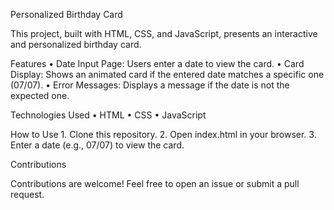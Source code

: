 Personalized Birthday Card

This project, built with HTML, CSS, and JavaScript, presents an interactive and personalized birthday card.

Features
	•	Date Input Page: Users enter a date to view the card.
	•	Card Display: Shows an animated card if the entered date matches a specific one (07/07).
	•	Error Messages: Displays a message if the date is not the expected one.

Technologies Used
	•	HTML
	•	CSS
	•	JavaScript

How to Use
	1.	Clone this repository.
	2.	Open index.html in your browser.
	3.	Enter a date (e.g., 07/07) to view the card.

Contributions

Contributions are welcome! Feel free to open an issue or submit a pull request.